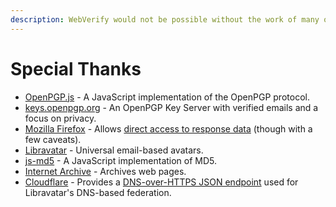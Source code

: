 ```yaml
---
description: WebVerify would not be possible without the work of many other projects.
---
```


# Special Thanks

* [OpenPGP.js](https://github.com/openpgpjs/openpgpjs) - A JavaScript implementation of the OpenPGP protocol.
* [keys.openpgp.org](https://keys.openpgp.org) - An OpenPGP Key Server with verified emails and a focus on privacy.
* [Mozilla Firefox](https://www.mozilla.org/en-GB/firefox/) - Allows [direct access to response data](https://developer.mozilla.org/en-US/docs/Mozilla/Add-ons/WebExtensions/API/webRequest/filterResponseData) \(though with a few caveats\).
* [Libravatar](https://www.libravatar.org/) - Universal email-based avatars.
* [js-md5](https://github.com/emn178/js-md5) - A JavaScript implementation of MD5.
* [Internet Archive](https://archive.org) - Archives web pages.
* [Cloudflare](https://www.cloudflare.com/) - Provides a [DNS-over-HTTPS JSON endpoint](https://developers.cloudflare.com/1.1.1.1/dns-over-https/json-format) used for Libravatar's DNS-based federation.



